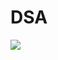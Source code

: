 <h1>DSA</h1>
<img src="https://thedigitaladda.com/wp-content/uploads/Data-Structure-Algorithms.png">
